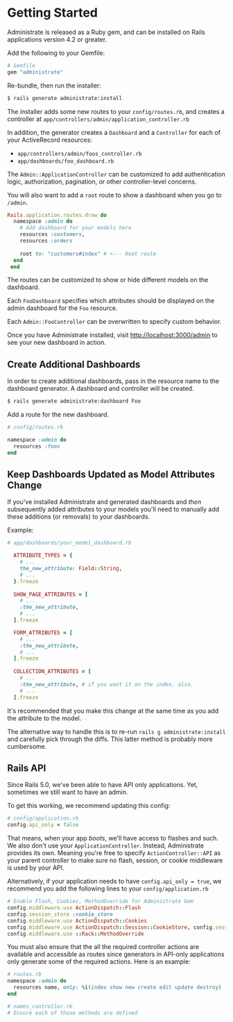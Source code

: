 # Getting Started

Administrate is released as a Ruby gem, and can be installed on Rails
applications version 4.2 or greater.

Add the following to your Gemfile:

```ruby
# Gemfile
gem "administrate"
```

Re-bundle, then run the installer:

```bash
$ rails generate administrate:install
```

The installer adds some new routes to your `config/routes.rb`,
and creates a controller at `app/controllers/admin/application_controller.rb`

In addition, the generator creates a `Dashboard` and a `Controller` for each of
your ActiveRecord resources:

- `app/controllers/admin/foos_controller.rb`
- `app/dashboards/foo_dashboard.rb`

The `Admin::ApplicationController` can be customized to add
authentication logic, authorization, pagination,
or other controller-level concerns.

You will also want to add a `root` route to show a dashboard when you go to `/admin`.

```ruby
Rails.application.routes.draw do
  namespace :admin do
    # Add dashboard for your models here
    resources :customers,
    resources :orders
  
    root to: "customers#index" # <--- Root route
  end
 end
 ```

The routes can be customized to show or hide
different models on the dashboard.

Each `FooDashboard` specifies which attributes should be displayed
on the admin dashboard for the `Foo` resource.

Each `Admin::FooController` can be overwritten to specify custom behavior.

Once you have Administrate installed,
visit <http://localhost:3000/admin> to see your new dashboard in action.

## Create Additional Dashboards

In order to create additional dashboards, pass in the resource name to
the dashboard generator. A dashboard and controller will be created.

```bash
$ rails generate administrate:dashboard Foo
```

Add a route for the new dashboard.

```ruby
# config/routes.rb

namespace :admin do
  resources :foos
end
```

## Keep Dashboards Updated as Model Attributes Change

If you've installed Administrate and generated dashboards and _then_ 
subsequently added attributes to your models you'll need to manually add 
these additions (or removals) to your dashboards.

Example:

```ruby
# app/dashboards/your_model_dashboard.rb

  ATTRIBUTE_TYPES = {
    # ...
    the_new_attribute: Field::String,
    # ...
  }.freeze
  
  SHOW_PAGE_ATTRIBUTES = [
    # ...
    :the_new_attribute,
    # ...
  ].freeze

  FORM_ATTRIBUTES = [
    # ...
    :the_new_attribute,
    # ...
  ].freeze
  
  COLLECTION_ATTRIBUTES = [
    # ...
    :the_new_attribute, # if you want it on the index, also.
    # ...
  ].freeze
```

It's recommended that you make this change at the same time as you add the 
attribute to the model.

The alternative way to handle this is to re-run `rails g administrate:install` and 
carefully pick through the diffs. This latter method is probably more cumbersome.

## Rails API

Since Rails 5.0, we've been able to have API only applications. Yet, sometimes
we still want to have an admin. 

To get this working, we recommend updating this config:

```ruby
# config/application.rb
config.api_only = false
```

That means, when your app _boots_, we'll have access to flashes and such. We
also don't use your `ApplicationController`. Instead, Administrate provides its
own. Meaning you're free to specify `ActionController::API` as your parent
controller to make sure no flash, session, or cookie middleware is used by your
API.

Alternatively, if your application needs to have `config.api_only = true`, we recommend you add the following lines to your `config/application.rb`

```ruby
# Enable Flash, Cookies, MethodOverride for Administrate Gem
config.middleware.use ActionDispatch::Flash
config.session_store :cookie_store
config.middleware.use ActionDispatch::Cookies
config.middleware.use ActionDispatch::Session::CookieStore, config.session_options
config.middleware.use ::Rack::MethodOverride
```

You must also ensure that the all the required controller actions are available and accessible as routes since generators in API-only applications only generate some of the required actions. Here is an example:

```ruby
# routes.rb
namespace :admin do
  resources name, only: %i(index show new create edit update destroy)
end

# names_controller.rb
# Ensure each of those methods are defined
```
